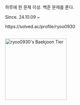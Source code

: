 <p>하루에 한 문제 이상. 백준 문제를 푼다. </p>
<p>Since. 24.10.09 ~ 

<p>https://solved.ac/profile/ryoo0930 </p>
<br>
<img
      src="http://mazassumnida.wtf/api/v2/generate_badge?boj=ryoo0930"
      height="200"
      alt="ryoo0930's Baekjoon Tier"
  />
